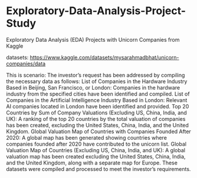 # Exploratory-Data-Analysis-Project-Study
Exploratory Data Analysis (EDA) Projects with Unicorn Companies from Kaggle

datasets: https://www.kaggle.com/datasets/mysarahmadbhat/unicorn-companies/data

This is scenario:
The investor’s request has been addressed by compiling the necessary data as follows:
List of Companies in the Hardware Industry Based in Beijing, San Francisco, or London:
Companies in the hardware industry from the specified cities have been identified and compiled.
List of Companies in the Artificial Intelligence Industry Based in London:
Relevant AI companies located in London have been identified and provided.
Top 20 Countries by Sum of Company Valuations (Excluding US, China, India, and UK):
A ranking of the top 20 countries by the total valuation of companies has been created, excluding the United States, China, India, and the United Kingdom.
Global Valuation Map of Countries with Companies Founded After 2020:
A global map has been generated showing countries where companies founded after 2020 have contributed to the unicorn list.
Global Valuation Map of Countries (Excluding US, China, India, and UK):
A global valuation map has been created excluding the United States, China, India, and the United Kingdom, along with a separate map for Europe.
These datasets were compiled and processed to meet the investor’s requirements.
